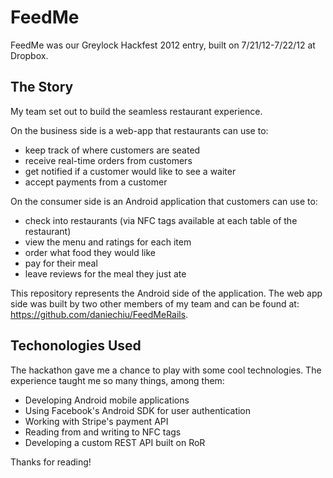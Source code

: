 FeedMe
======

FeedMe was our Greylock Hackfest 2012 entry,
built on 7/21/12-7/22/12 at Dropbox.

The Story
---------
My team set out to build the seamless restaurant experience.

On the business side is a web-app that restaurants can use to:
* keep track of where customers are seated
* receive real-time orders from customers
* get notified if a customer would like to see a waiter
* accept payments from a customer

On the consumer side is an Android application that customers can use to:
* check into restaurants (via NFC tags available at each table
of the restaurant)
* view the menu and ratings for each item
* order what food they would like
* pay for their meal
* leave reviews for the meal they just ate

This repository represents the Android side of the application.
The web app side was built by two other members of my team and can
be found at: https://github.com/daniechiu/FeedMeRails.

Techonologies Used
------------------
The hackathon gave me a chance to play with some cool technologies.
The experience taught me so many things, among them:
* Developing Android mobile applications
* Using Facebook's Android SDK for user authentication
* Working with Stripe's payment API
* Reading from and writing to NFC tags 
* Developing a custom REST API built on RoR

Thanks for reading!
